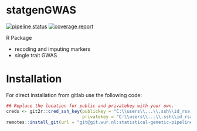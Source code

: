 # statgenGWAS

[![pipeline status](https://git.wur.nl/statistical-genetic-pipeline/statgenGWAS/badges/master/pipeline.svg)](https://git.wur.nl/statistical-genetic-pipeline/statgenGWAS/commits/master)
[![coverage report](https://git.wur.nl/statistical-genetic-pipeline/statgenGWAS/badges/master/coverage.svg)](https://git.wur.nl/statistical-genetic-pipeline/statgenGWAS/commits/master)

R Package

* recoding and imputing markers
* single trait GWAS

# Installation

For direct installation from gitlab use the following code:

``` r
## Replace the location for public and privatekey with your own.
creds <- git2r::cred_ssh_key(publickey = "C:\\users\\...\\.ssh\\id_rsa.pub",
                             privatekey = "C:\\users\\...\\.ssh\\id_rsa")
remotes::install_git(url = "git@git.wur.nl:statistical-genetic-pipeline/statgenSSA.git", credentials = creds)

```

